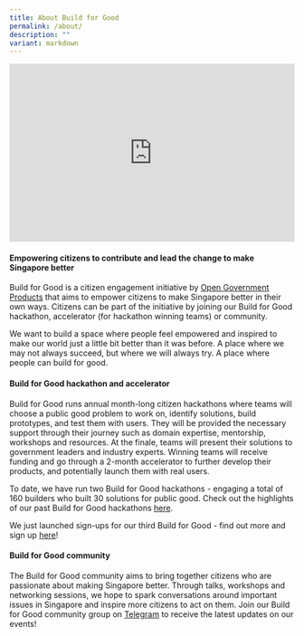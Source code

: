 ```yaml
---
title: About Build for Good
permalink: /about/
description: ""
variant: markdown
---
```

<iframe allowfullscreen="" allow="accelerometer; autoplay; clipboard-write; encrypted-media; gyroscope; picture-in-picture; web-share" frameborder="0" title="YouTube video player" src="https://www.youtube.com/embed/Eb0C0_HE8U8?si=26BenndvvOrUHCan" height="315" width="100%"></iframe>

#### **Empowering citizens to contribute and lead the change to make Singapore better**

Build for Good is a citizen engagement initiative by [Open Government Products](https://open.gov.sg) that aims to empower citizens to make Singapore better in their own ways. Citizens can be part of the initiative by joining our Build for Good hackathon, accelerator (for hackathon winning teams) or community.

We want to build a space where people feel empowered and inspired to make our world just a little bit better than it was before. A place where we may not always succeed, but where we will always try. A place where people can build for good.

#### Build for Good hackathon and accelerator

Build for Good runs annual month-long citizen hackathons where teams will choose a public good problem to work on, identify solutions, build prototypes, and test them with users. They will be provided the necessary support through their journey such as domain expertise, mentorship, workshops and resources. At the finale, teams will present their solutions to government leaders and industry experts. Winning teams will receive funding and go through a 2-month accelerator to further develop their products, and potentially launch them with real users. 

To date, we have run two Build for Good hackathons - engaging a total of 160 builders who built 30 solutions for public good. Check out the highlights of our past Build for Good hackathons [here](bfg-environment).

We just launched sign-ups for our third Build for Good - find out more and sign up [here](/builder)!

#### Build for Good community

The Build for Good community aims to bring together citizens who are passionate about making Singapore better. Through talks, workshops and networking sessions, we hope to spark conversations around important issues in Singapore and inspire more citizens to act on them. Join our Build for Good community group on [Telegram](go.gov.sg/bfgcommunity) to receive the latest updates on our events!